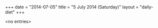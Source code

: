 +++
date = "2014-07-05"
title = "5 July 2014 (Saturday)"
layout = "daily-diet"
+++

<p>&lt;no entries&gt;</p>